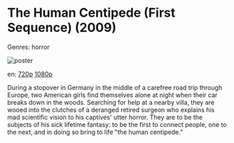 # The Human Centipede (First Sequence) (2009)

Genres: horror

![poster](http://image.tmdb.org/t/p/w500/rhy5WMyLVmYQ9PfEM60pg25E3TL.jpg)

en:
  [720p](magnet:?xt=urn:btih:CC1EB5E95754E1A077D5BC95C6E7B53DFAB6824C&tr=udp://glotorrents.pw:6969/announce&tr=udp://tracker.opentrackr.org:1337/announce&tr=udp://torrent.gresille.org:80/announce&tr=udp://tracker.openbittorrent.com:80&tr=udp://tracker.coppersurfer.tk:6969&tr=udp://tracker.leechers-paradise.org:6969&tr=udp://p4p.arenabg.ch:1337&tr=udp://tracker.internetwarriors.net:1337)
  [1080p](magnet:?xt=urn:btih:B586A3896ED44D6454C5E8AEF39998CD33F31E98&tr=udp://glotorrents.pw:6969/announce&tr=udp://tracker.opentrackr.org:1337/announce&tr=udp://torrent.gresille.org:80/announce&tr=udp://tracker.openbittorrent.com:80&tr=udp://tracker.coppersurfer.tk:6969&tr=udp://tracker.leechers-paradise.org:6969&tr=udp://p4p.arenabg.ch:1337&tr=udp://tracker.internetwarriors.net:1337)
  


During a stopover in Germany in the middle of a carefree road trip through Europe, two American girls find themselves alone at night when their car breaks down in the woods. Searching for help at a nearby villa, they are wooed into the clutches of a deranged retired surgeon who explains his mad scientific vision to his captives' utter horror. They are to be the subjects of his sick lifetime fantasy: to be the first to connect people, one to the next, and in doing so bring to life "the human centipede."